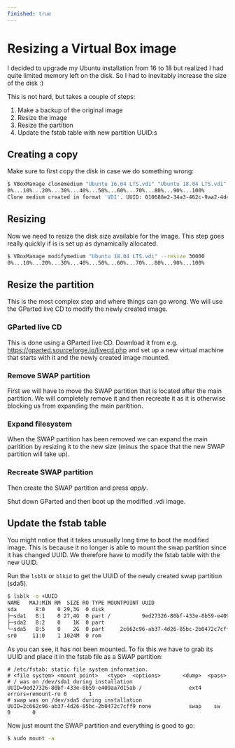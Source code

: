 ```yaml
---
finished: true
---
```


# Resizing a Virtual Box image
I decided to upgrade my Ubuntu installation from 16 to 18 but realized I had quite limited memory left on the disk. So I had to inevitably increase the size of the disk :)

This is not hard, but takes a couple of steps:

1. Make a backup of the original image
2. Resize the image
3. Resize the partition
4. Update the fstab table with new partition UUID:s

## Creating a copy
Make sure to first copy the disk in case we do something wrong:

```bash
$ VBoxManage clonemedium "Ubuntu 16.04 LTS.vdi" "Ubuntu 18.04 LTS.vdi"
0%...10%...20%...30%...40%...50%...60%...70%...80%...90%...100%
Clone medium created in format 'VDI'. UUID: 010688e2-34a3-462c-9aa2-4d477fc7f35b
```

## Resizing
Now we need to resize the disk size available for the image. This step goes really quickly if is is set up as dynamically allocated.
```bash
$ VBoxManage modifymedium "Ubuntu 18.04 LTS.vdi" --resize 30000
0%...10%...20%...30%...40%...50%...60%...70%...80%...90%...100%
```

## Resize the partition
This is the most complex step and where things can go wrong. We will use the GParted live CD to modify the newly created image.

### GParted live CD
This is done using a GParted live CD. Download it from e.g. <https://gparted.sourceforge.io/livecd.php> and set up a new virtual machine that starts with it and the newly created image mounted.

### Remove SWAP partition
First we will have to move the SWAP partition that is located after the main partition. We will completely remove it and then recreate it as it is otherwise blocking us from expanding the main paritition.

### Expand filesystem
When the SWAP partition has been removed we can expand the main paritition by resizing it to the new size (minus the space that the new SWAP partition will take up).

### Recreate SWAP partition
Then create the SWAP partition and press *apply*.

Shut down GParted and then boot up the modified .vdi image.

## Update the fstab table
You might notice that it takes unusually long time to boot the modified image. This is because it no longer is able to mount the swap partition since it has changed UUID. We therefore have to modify the fstab table with the new UUID.

Run the `lsblk` or `blkid` to get the UUID of the newly created swap partition (sda5).
```bash
$ lsblk -o +UUID
NAME   MAJ:MIN RM  SIZE RO TYPE MOUNTPOINT UUID
sda      8:0    0 29,3G  0 disk
├─sda1   8:1    0 27,4G  0 part /          9ed27326-80bf-433e-8b59-e409aa7d15ab
├─sda2   8:2    0    1K  0 part
└─sda5   8:5    0    2G  0 part     2c662c96-ab37-4d26-85bc-2b0472c7cff9
sr0     11:0    1 1024M  0 rom
```

As you can see, it has not been mounted. To fix this we have to grab its UUID and place it in the fstab file as a SWAP partition:

```fstab
# /etc/fstab: static file system information.
# <file system> <mount point>   <type>  <options>       <dump>  <pass>
# / was on /dev/sda1 during installation
UUID=9ed27326-80bf-433e-8b59-e409aa7d15ab /               ext4    errors=remount-ro 0       1
# swap was on /dev/sda5 during installation
UUID=2c662c96-ab37-4d26-85bc-2b0472c7cff9 none            swap    sw              0       0
```

Now just mount the SWAP partition and everything is good to go:

```bash
$ sudo mount -a
```

